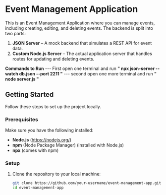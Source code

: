 # Event Management Application

This is an Event Management Application where you can manage events, including creating, editing, and deleting events. The backend is split into two parts:

1. **JSON Server** – A mock backend that simulates a REST API for event data.
2. **Custom Node.js Server** – The actual application server that handles routes for updating and deleting events.

**Commands to Run**
--- First open one terminal and run **" npx json-server --watch db.json --port 2211 "**
--- second open one more terminal and run **" node server.js "**

## Getting Started

Follow these steps to set up the project locally.

### Prerequisites

Make sure you have the following installed:

- **Node.js** (https://nodejs.org/)
- **npm** (Node Package Manager) (installed with Node.js)
- **npx** (comes with npm)

### Setup

1. Clone the repository to your local machine:
   ```bash
   git clone https://github.com/your-username/event-management-app.git
   cd event-management-app
